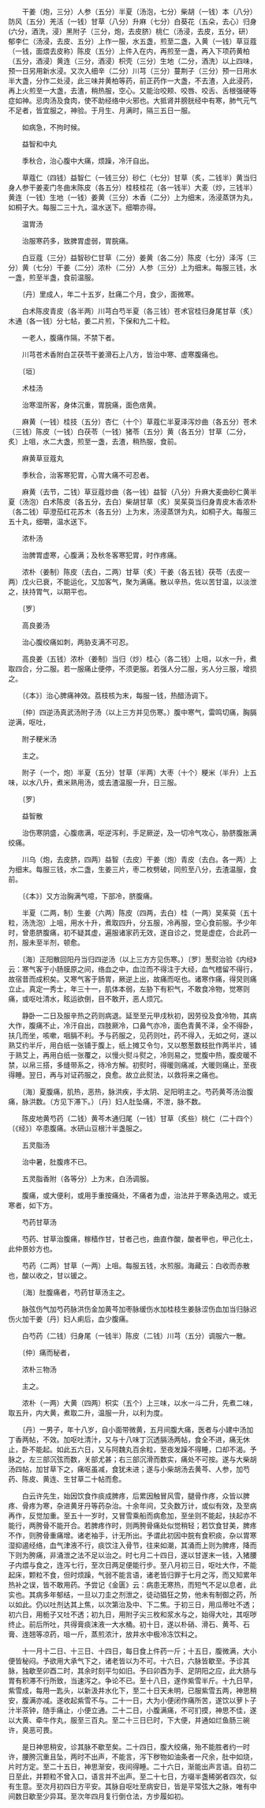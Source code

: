 <!-- { "loadSidebar": true } -->
　　干姜（炮，三分）人参（五分）半夏（汤泡，七分）柴胡（一钱）本（八分）防风（五分）羌活（一钱）甘草（八分）升麻（七分）白葵花（五朵，去心）归身(六分，酒洗，浸）黑附子（三分，炮，去皮脐）桃仁（汤浸，去皮，五分，研）郁李仁（汤浸，去皮、五分）上作一服，水五盏，煎至二盏，入黄（一钱）草豆蔻（一钱，面煨去皮称）陈皮（五分）上件入在内，再煎至一盏，再入下项药黄柏（五分，酒浸）黄连（三分，酒浸）枳壳（三分）生地（二分，酒洗）以上四味，预一日另用新水浸。又次入细辛（二分）川芎（三分）蔓荆子（三分）预一日用水半大盏，分作二处浸，此三味并黄柏等药，前正药作一大盏，不去渣，入此浸药，再上火煎至一大盏，去渣，稍热服，空心。又能治咬颊、咬唇、咬舌、舌根强硬等症如神。忌肉汤及食肉，使不助经络中火邪也。大抵肾并膀胱经中有寒，肺气元气不足者，皆宜服之，神验。于月生、月满时，隔三五日一服。

　　如病急，不拘时候。

　　益智和中丸

　　季秋合，治心腹中大痛，烦躁，冷汗自出。

　　草蔻仁（四钱）益智仁（一钱三分）砂仁（七分）甘草（炙，二钱半）黄当归身人参干姜麦门冬曲末陈皮（各五分）桂枝桂花（各一钱半）大麦（炒，三钱半）黄连（一钱）生地（一钱）姜黄（三分）木香（二分）上为细末，汤浸蒸饼为丸，如桐子大。每服二三十九，温水送下。细嚼亦得。

　　温胃汤

　　治服寒药多，致脾胃虚弱，胃脘痛。

　　白豆蔻（三分）益智砂仁甘草（二分）姜黄（各二分）陈皮（七分）泽泻（三分）黄（七分）干姜（二分）浓朴（二分）人参（三分）上为细末。每服三钱，水一盏，煎至半盏，食前温服。

　　〔丹〕里成人，年二十五岁，肚痛二个月，食少，面微寒。

　　白术陈皮青皮（各半两）川芎白芍半夏（各三钱）苍术官桂归身尾甘草（炙）木通（各一钱）分七帖，姜二片煎，下保和九二十粒。

　　一老人，腹痛作隔，不禁下者。

　　川芎苍术香附白芷茯苓干姜滑石上八方，皆治中寒、虚寒腹痛也。

　　〔垣〕

　　术桂汤

　　治寒湿所客，身体沉重，胃脘痛，面色痞黄。

　　麻黄（一钱）桂技（五分）杏仁（十个）草蔻仁半夏泽泻炒曲（各五分）苍术（三钱）陈皮（一钱）白茯苓（一钱）猪苓（五分）黄（各五分）甘草（二分，炙）上咀，水二大盏，煎至一盏，去渣，稍热服，食前。

　　麻黄草豆蔻丸

　　季秋合，治客寒犯胃，心胃大痛不可忍者。

　　麻黄（去节，二钱）草豆蔻炒曲（各一钱）益智（八分）升麻大麦曲砂仁黄半夏（汤泡）白术陈皮（各五分，去白）柴胡甘草（炙）吴茱萸当归身青皮木香浓朴（各二钱）荜澄茄红花苏木（各五分）上为末，汤浸蒸饼为丸，如桐子大。每服三五十丸，细嚼，温水送下。

　　浓朴汤

　　治脾胃虚寒，心腹满；及秋冬客寒犯胃，时作疼痛。

　　浓朴（姜制）陈皮（去白，二两）甘草（炙）干姜（各五钱）茯苓（去皮一两）戊火已衰，不能运化，又加客气，聚为满痛。散以辛热，佐以苦甘温，以淡泄之，扶持胃气，以期平也。

　　〔罗〕

　　高良姜汤

　　治心腹绞痛如刺，两胁支满不可忍。

　　高良姜（五钱）浓朴（姜制）当归（炒）桂心（各二钱）上咀，以水一升，煮取四合，分二服。若一服痛止便停，不须更服。若强人分二服，劣人分三服，增损之。

　　〔《本》〕治心脾痛神效。荔枝核为末，每服一钱，热醋汤调下。

　　〔仲〕四逆汤真武汤附子汤（以上三方并见伤寒。）腹中寒气，雷鸣切痛，胸膈逆满，呕吐，

　　附子粳米汤

　　主之。

　　附子（一个，炮）半夏（五分）甘草（半两）大枣（十个）粳米（半升）上五味，以水八升，煮米熟用汤，或去渣温服一升，日三服。

　　〔罗〕

　　益智散

　　治伤寒阴盛，心腹痞满，呕逆泻利，手足厥逆，及一切冷气攻心，胁脐腹胀满绞痛。

　　川乌（炮，去皮脐，四两）益智（去皮）干姜（炮）青皮（去白。各一两）上为细末。每服三钱，水二盏，生姜三片，枣二枚劈破，同煎至八分，去渣温服，食前。

　　〔《本》〕又方治胸满气噫，下部冷，脐腹痛。

　　半夏（二两，制）生姜（六两）陈皮（四两，去白）桂（一两）吴茱萸（五十粒，汤洗泡）上咀，用水十升，煮取四升，分五服，冷再服，空心食前服。予少年时，曾患脐腹痛，初不疑其虚，遍服诸家药无效，遂自诊之，觉是虚症，合此药一剂，服未至半剂，顿愈。

　　〔海〕正阳散回阳丹当归四逆汤（以上三方方见伤寒。）〔罗〕葱熨治验《内经》云：寒气客于小肠膜原之间，络血之中，血泣而不得注于大经，血气稽留不得行，故宿昔而成积矣。又寒气客于肠胃，厥逆上出，故痛而呕也。诸寒作痛，得炅则痛立止。真定一秀士，年三十一，肌体本弱，左胁下有积气，不敢食冷物，觉寒则痛，或呕吐清水，眩运欲倒，目不敢开，恶人烦冗。

　　静卧一二日及服辛热之药则病退。延至至元甲戌秋初，因劳役及食冷物，其病大作，腹痛不止，冷汗自出，四肢厥冷，口鼻气亦冷，面色青黄不泽，全不得卧，扶几而坐，咳嗽，咽膈不利。予与药服之，见药则吐，药不得入，无如之何，遂以熟艾约半斤，用白纸一张铺于腹上，纸上摊艾令匀，又以憨葱数枝批作两半片，铺于熟艾上，再用白纸一张覆之，以慢火熨斗熨之，冷则易之，觉腹中热，腹皮暖不禁，以帛三搭，多缝带系之，待冷方解。初熨时，得暖则痛减，大暖则痛止，至夜得睡。翌日，再与对证药服之，良愈。故立此熨法，以救将来之痛也。

　　〔海〕夏腹痛，肌热，恶热，脉洪疾，手太阴、足阳明主之。芍药黄芩汤治腹痛，脉洪数。（方见下滞下。）〔丹〕妇人肚坠痛，不泄，脉不数。

　　陈皮地黄芍药（二钱）黄芩木通归尾（一钱）甘草（炙些）桃仁（二十四个）〔《经》〕卒患腹痛。水研山豆根汁半盏服之。

　　五灵脂汤

　　治中暑，肚腹疼不已。

　　五灵脂香附（各等分）上为末，白汤调服。

　　腹痛，或大便利，或用手重按痛处，不痛者为虚，治法并于寒条选用之。或无寒者，如下方。

　　芍药甘草汤

　　芍药、甘草治腹痛，稼穑作甘，甘者己也，曲直作酸，酸者甲也，甲己化土，此仲景妙方也。

　　芍药（二两）甘草（一两）上咀。每服五钱，水煎服。海藏云：白收而赤散也，酸以收之，甘以锾之。

　　〔海〕肚腹痛者，芍药甘草汤主之。

　　脉弦伤气加芍药脉洪伤金加黄芩加枣脉缓伤水加桂枝生姜脉涩伤血加当归脉迟伤火加干姜〔丹〕妇人痢后，血少腹痛。

　　白芍药（二钱）归身尾（一钱半）陈皮（二钱）川芎（五分）调服六一散。

　　〔仲〕痛而秘者，

　　浓朴三物汤

　　主之。

　　浓朴（一两）大黄（四两）枳实（五个）上三味，以水一斗二升，先煮二味，取五升，内大黄，煮取二升，温服一升，以利为度。

　　〔丹〕一男子，年十八岁，自小面带微黄，五月间腹大痛，医者与小建中汤加丁香两帖，不效。加呕吐清汁，又与十八味丁沉透膈汤两帖，食全不进，痛无休止，卧不能起。如此五六日，又与阿魏丸百余粒，至夜发躁不得睡，口却不渴。予脉之，左三部沉弦而数，关部尤甚；右三部沉滑而数实，痛处不可按。遂与大柴胡汤四帖，加甘草下之，痛呕虽减，食犹未进；遂与小柴胡汤去黄芩、人参，加芍药、陈皮、黄连、生甘草二十帖而愈。

　　白云许先生，始因饮食作痰成脾疼，后累因触冒风雪，腿骨作疼，众皆以脾疼、骨疼为寒，杂进黄牙丹等药杂治。十余年间，艾灸数万计，或似有效，及至病再作，反觉加重。至五十一岁时，又冒雪乘船而病愈加，至坐则不能起，扶起亦不能行，两胯骨不能开合。若脾疼作时，则两胯骨痛处似觉稍轻；若饮食甘美，脾疼不作，则胯骨重痛增。诸老袖手，计无所出。予谓此初因中脘有食积痰，杂以胃寒湿抑遏经络，血气津液不行，痰饮注入骨节，往来如潮，其涌而上则为脾疼，降而下则为胯痛，非涌泄之法不足以治之。时七月二十四日，遂以甘遂末一钱，入猪腰子内煨与食之，连泻七行，至次日两足便能行步。至八月初三日，呕吐大作，不能起床，颗粒不食，但时烦躁，气弱不能言语，诸老皆归罪于七月之泻，而又知累年热补之误，皆不敢用药。予尝记《金匮》云：病患无寒热，而短气不足以息者，此实也。其病多年郁结，一旦以刀圭之剂泄之，徒动猖狂之势，他未有制御之药，所以如此。仍以吐剂达其上焦，以次第治及中、下二焦。于初三日，用瓜蒂吐不透；初六日，用栀子又吐不透；初九日，用附子尖三枚和浆水与之，始得大吐，其呕哕终止。前后所吐，共得膏痰沫液一大水桶。初十日，遂以朴硝、滑石、黄芩、石膏、连翘等凉药，咀一斤，蒸煎浓汁，放井水中极冷冻饮料之。

　　十一月十二日、十三日、十四日，每日食上件药一斤；十五日，腹微满，大小便皆秘闷。予欲用大承气下之，诸老皆以为不可。十六日，六脉皆歇至。予诊其脉，独歇至卯酉二时，其余时刻平匀如旧。予曰卯酉为手、足阴阳之应，此大肠与胃有积滞不行所致，当速泻之。争论不已。至十八日，遂作紫雪半斤。十九日早，紫雪成，每用一匙头，以新汲井水化下，至二十日天未明，已服紫雪五两，神思稍安，腹满亦减。遂收起紫雪不与。二十一日，大为小便闭作痛所苦，遂饮以萝卜子汁半茶钟，随手痛止，小便立通。二十二日，小腹满痛，不可扪摸，神思不佳，遂以大黄、牵牛作丸，服至三百丸。至二十三日巳时，下大便，并通如烂鱼肠三碗许，臭恶可畏。

　　是日神思稍安，诊其脉不歇至矣。二十四日，腹大绞痛，殆不能胜者约一时许，腰胯沉重且坠，两时不出声，不能言，泻下秽物如油条者一尺余，肚中如烧，片时方定。至二十五日，神思渐安，夜间得睡。二十六日，渐能出声言语。自初二日至此，并颗粒不曾入口，语言并不出声。至二十七日，方啜半盏稀粥者四次，似有生意。至次月初四日方平安。其脉自呕吐至病安日，皆是平常弦大之脉，唯有中间数日歇至少异耳。至次年四月复行倒仓法，方步履如初。

